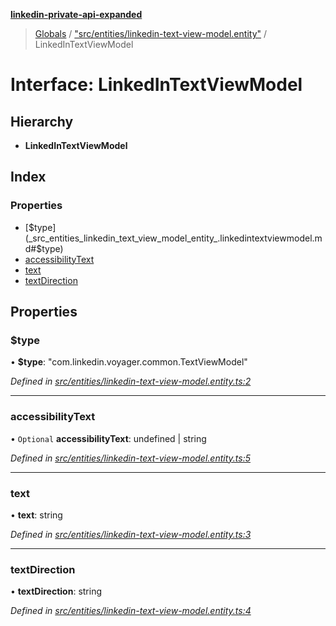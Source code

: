 **[linkedin-private-api-expanded](../README.md)**

> [Globals](../globals.md) / ["src/entities/linkedin-text-view-model.entity"](../modules/_src_entities_linkedin_text_view_model_entity_.md) / LinkedInTextViewModel

# Interface: LinkedInTextViewModel

## Hierarchy

* **LinkedInTextViewModel**

## Index

### Properties

* [$type](_src_entities_linkedin_text_view_model_entity_.linkedintextviewmodel.md#$type)
* [accessibilityText](_src_entities_linkedin_text_view_model_entity_.linkedintextviewmodel.md#accessibilitytext)
* [text](_src_entities_linkedin_text_view_model_entity_.linkedintextviewmodel.md#text)
* [textDirection](_src_entities_linkedin_text_view_model_entity_.linkedintextviewmodel.md#textdirection)

## Properties

### $type

•  **$type**: \"com.linkedin.voyager.common.TextViewModel\"

*Defined in [src/entities/linkedin-text-view-model.entity.ts:2](https://github.com/khanhtranngoccva/linkedin-private-api/blob/a63729e/src/entities/linkedin-text-view-model.entity.ts#L2)*

___

### accessibilityText

• `Optional` **accessibilityText**: undefined \| string

*Defined in [src/entities/linkedin-text-view-model.entity.ts:5](https://github.com/khanhtranngoccva/linkedin-private-api/blob/a63729e/src/entities/linkedin-text-view-model.entity.ts#L5)*

___

### text

•  **text**: string

*Defined in [src/entities/linkedin-text-view-model.entity.ts:3](https://github.com/khanhtranngoccva/linkedin-private-api/blob/a63729e/src/entities/linkedin-text-view-model.entity.ts#L3)*

___

### textDirection

•  **textDirection**: string

*Defined in [src/entities/linkedin-text-view-model.entity.ts:4](https://github.com/khanhtranngoccva/linkedin-private-api/blob/a63729e/src/entities/linkedin-text-view-model.entity.ts#L4)*
